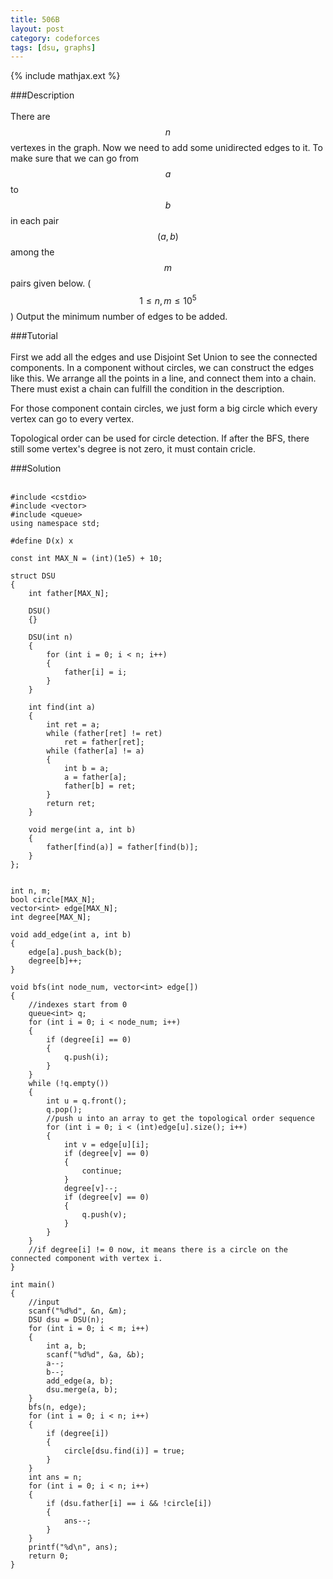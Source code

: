 ```yaml
---
title: 506B
layout: post
category: codeforces
tags: [dsu, graphs]
---
```


{% include mathjax.ext %}

###Description  
<br/>
There are $$n$$ vertexes in the graph.
Now we need to add some unidirected edges to it.
To make sure that we can go from $$a$$ to $$b$$ in each pair $$(a,b)$$ among the $$m$$ pairs given below.
($$1 \leq n,m \leq 10^5$$)
Output the minimum number of edges to be added.
<br/>

###Tutorial  
<br/>
First we add all the edges and use Disjoint Set Union to see the connected components.
In a component without circles, we can construct the edges like this.
We arrange all the points in a line, and connect them into a chain.
There must exist a chain can fulfill the condition in the description.

For those component contain circles, we just form a big circle which every vertex can go to every vertex.

Topological order can be used for circle detection.
If after the BFS, there still some vertex's degree is not zero, it must contain cricle.
<br/>


###Solution  
<br/>

	#include <cstdio>
	#include <vector>
	#include <queue>
	using namespace std;

	#define D(x) x

	const int MAX_N = (int)(1e5) + 10;

	struct DSU
	{
		int father[MAX_N];

		DSU()
		{}

		DSU(int n)
		{
			for (int i = 0; i < n; i++)
			{
				father[i] = i;
			}
		}

		int find(int a)
		{
			int ret = a;
			while (father[ret] != ret)
				ret = father[ret];
			while (father[a] != a)
			{
				int b = a;
				a = father[a];
				father[b] = ret;
			}
			return ret;
		}

		void merge(int a, int b)
		{
			father[find(a)] = father[find(b)];
		}
	};


	int n, m;
	bool circle[MAX_N];
	vector<int> edge[MAX_N];
	int degree[MAX_N];

	void add_edge(int a, int b)
	{
		edge[a].push_back(b);
		degree[b]++;
	}

	void bfs(int node_num, vector<int> edge[])
	{
		//indexes start from 0
		queue<int> q;
		for (int i = 0; i < node_num; i++)
		{
			if (degree[i] == 0)
			{
				q.push(i);
			}
		}
		while (!q.empty())
		{
			int u = q.front();
			q.pop();
			//push u into an array to get the topological order sequence
			for (int i = 0; i < (int)edge[u].size(); i++)
			{
				int v = edge[u][i];
				if (degree[v] == 0)
				{
					continue;
				}
				degree[v]--;
				if (degree[v] == 0)
				{
					q.push(v);
				}
			}
		}
		//if degree[i] != 0 now, it means there is a circle on the connected component with vertex i.
	}

	int main()
	{
		//input
		scanf("%d%d", &n, &m);
		DSU dsu = DSU(n);
		for (int i = 0; i < m; i++)
		{
			int a, b;
			scanf("%d%d", &a, &b);
			a--;
			b--;
			add_edge(a, b);
			dsu.merge(a, b);
		}
		bfs(n, edge);
		for (int i = 0; i < n; i++)
		{
			if (degree[i])
			{
				circle[dsu.find(i)] = true;
			}
		}
		int ans = n;
		for (int i = 0; i < n; i++)
		{
			if (dsu.father[i] == i && !circle[i])
			{
				ans--;
			}
		}
		printf("%d\n", ans);
		return 0;
	}

